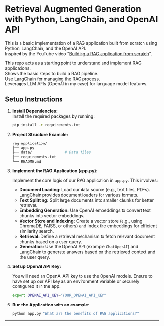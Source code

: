 # Retrieval Augmented Generation with Python, LangChain, and OpenAI API

This is a basic implementation of a RAG application built from scratch using Python, LangChain, and the OpenAI API. \
Inspired by the YouTube video "[Building a RAG application from scratch](http://www.youtube.com/watch?v=BrsocJb-fAo)".

This repo acts as a starting point to understand and implement RAG applications.\
Shows the basic steps to build a RAG pipeline.\
Use LangChain for managing the RAG process.\
Leverages LLM APIs (OpenAI in my case) for language model features.

## Setup Instructions

1. **Install Dependencies:**  
   Install the required packages by running:  
   ```bash
   pip install -r requirements.txt
   ```

2. **Project Structure Example:**
   ```bash
   rag-application/
   ├── app.py          
   ├── data/               # Data files
   ├── requirements.txt    
   └── README.md         
   ```

3. **Implement the RAG Application (app.py):**  

   Implement the core logic of our RAG application in `app.py`. This involves:

   - **Document Loading:** Load our data source (e.g., text files, PDFs). LangChain provides document loaders for various formats.
   - **Text Splitting:** Split large documents into smaller chunks for better retrieval.
   - **Embedding Generation:** Use OpenAI embeddings to convert text chunks into vector embeddings.
   - **Vector Store and Indexing:** Create a vector store (e.g., using ChromaDB, FAISS, or others) and index the embeddings for efficient similarity search.
   - **Retrieval:** Define a retrieval mechanism to fetch relevant document chunks based on a user query.
   - **Generation:** Use the OpenAI API (example `ChatOpenAI`) and LangChain to generate answers based on the retrieved context and the user query.

4. **Set up OpenAI API Key:**  

   You will need an OpenAI API key to use the OpenAI models. Ensure to have set up our API key as an environment variable or securely configured it in the app.
   ```bash
   export OPENAI_API_KEY="YOUR_OPENAI_API_KEY"
   ```

5. **Run the Application with an example:**  

   ```bash
   python app.py "What are the benefits of RAG applications?"
   ```

---
